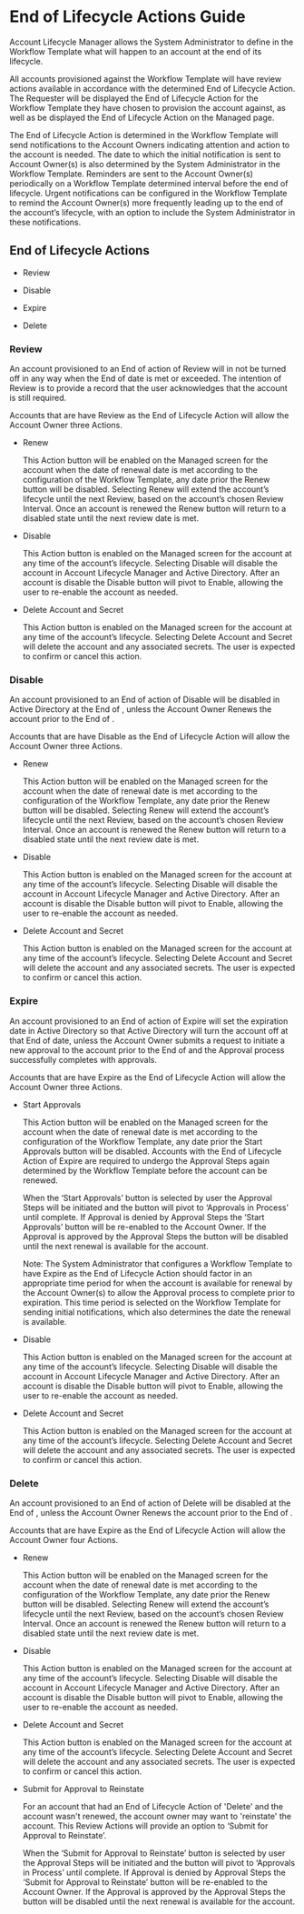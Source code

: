 ﻿[title]: # (End of Lifecycle Actions Guide)
[tags]: # (Account Lifecycle Manager,ALM,)
[priority]: # (8200)

# End of Lifecycle Actions Guide

Account Lifecycle Manager allows the System Administrator to define in the Workflow Template what will happen to an account at the end of its lifecycle.

All accounts provisioned against the Workflow Template will have review actions available in accordance with the determined End of Lifecycle Action. The Requester will be displayed the End of Lifecycle Action for the Workflow Template they have chosen to provision the account against, as well as be displayed the End of Lifecycle Action on the Managed page.

The End of Lifecycle Action is determined in the Workflow Template will send notifications to the Account Owners indicating attention and action to the account is needed. The date to which the initial notification is sent to Account Owner(s) is also determined by the System Administrator in the Workflow Template. Reminders are sent to the Account Owner(s) periodically on a Workflow Template determined interval before the end of lifecycle. Urgent notifications can be configured in the Workflow Template to remind the Account Owner(s) more frequently leading up to the end of the account’s lifecycle, with an option to include the System Administrator in these notifications.

## End of Lifecycle Actions

* Review

* Disable

* Expire

* Delete

### Review

An account provisioned to an End of  action of Review will in not be turned off in any way when the End of  date is met or exceeded. The intention of Review is to provide a record that the user acknowledges that the account is still required.

Accounts that are have Review as the End of Lifecycle Action will allow the Account Owner three Actions.

* Renew

  This Action button will be enabled on the Managed screen for the account when the date of renewal date is met according to the configuration of the Workflow Template, any date prior the Renew button will be disabled. Selecting Renew will extend the account’s lifecycle until the next Review, based on the account’s chosen Review Interval. Once an account is renewed the Renew button will return to a disabled state until the next review date is met.

* Disable

  This Action button is enabled on the Managed screen for the account at any time of the account’s lifecycle. Selecting Disable will disable the account in Account Lifecycle Manager and Active Directory. After an account is disable the Disable button will pivot to Enable, allowing the user to re-enable the account as needed.

* Delete Account and Secret

  This Action button is enabled on the Managed screen for the account at any time of the account’s lifecycle. Selecting Delete Account and Secret will delete the account and any associated secrets. The user is expected to confirm or cancel this action.

### Disable

An account provisioned to an End of  action of Disable will be disabled in Active Directory at the End of , unless the Account Owner Renews the account prior to the End of .

Accounts that are have Disable as the End of Lifecycle Action will allow the Account Owner three Actions.

* Renew

  This Action button will be enabled on the Managed screen for the account when the date of renewal date is met according to the configuration of the Workflow Template, any date prior the Renew button will be disabled. Selecting Renew will extend the account’s lifecycle until the next Review, based on the account’s chosen Review Interval. Once an account is renewed the Renew button will return to a disabled state until the next review date is met.

* Disable

  This Action button is enabled on the Managed screen for the account at any time of the account’s lifecycle. Selecting Disable will disable the account in Account Lifecycle Manager and Active Directory. After an account is disable the Disable button will pivot to Enable, allowing the user to re-enable the account as needed.

* Delete Account and Secret

  This Action button is enabled on the Managed screen for the account at any time of the account’s lifecycle. Selecting Delete Account and Secret will delete the account and any associated secrets. The user is expected to confirm or cancel this action.

### Expire

An account provisioned to an End of  action of Expire will set the expiration date in Active Directory so that Active Directory will turn the account off at that End of  date, unless the Account Owner submits a request to initiate a new approval to the account prior to the End of  and the Approval process successfully completes with approvals.

Accounts that are have Expire as the End of Lifecycle Action will allow the Account Owner three Actions.

* Start Approvals

  This Action button will be enabled on the Managed screen for the account when the date of renewal date is met according to the configuration of the Workflow Template, any date prior the Start Approvals button will be disabled. Accounts with the End of Lifecycle Action of Expire are required to undergo the Approval Steps again determined by the Workflow Template before the account can be renewed.

  When the ‘Start Approvals’ button is selected by user the Approval Steps will be initiated and the button will pivot to ‘Approvals in Process’ until complete. If Approval is denied by Approval Steps the ‘Start Approvals’ button will be re-enabled to the Account Owner. If the Approval is approved by the Approval Steps the button will be disabled until the next renewal is available for the account.

  Note: The System Administrator that configures a Workflow Template to have Expire as the End of Lifecycle Action should factor in an appropriate time period for when the account is available for renewal by the Account Owner(s) to allow the Approval process to complete prior to expiration. This time period is selected on the Workflow Template for sending initial notifications, which also determines the date the renewal is available.

* Disable

  This Action button is enabled on the Managed screen for the account at any time of the account’s lifecycle. Selecting Disable will disable the account in Account Lifecycle Manager and Active Directory. After an account is disable the Disable button will pivot to Enable, allowing the user to re-enable the account as needed.

* Delete Account and Secret

  This Action button is enabled on the Managed screen for the account at any time of the account’s lifecycle. Selecting Delete Account and Secret will delete the account and any associated secrets. The user is expected to confirm or cancel this action.

### Delete

An account provisioned to an End of  action of Delete will be disabled at the End of , unless the Account Owner Renews the account prior to the End of .

Accounts that are have Expire as the End of Lifecycle Action will allow the Account Owner four Actions.

* Renew

  This Action button will be enabled on the Managed screen for the account when the date of renewal date is met according to the configuration of the Workflow Template, any date prior the Renew button will be disabled. Selecting Renew will extend the account’s lifecycle until the next Review, based on the account’s chosen Review Interval. Once an account is renewed the Renew button will return to a disabled state until the next review date is met.

* Disable

  This Action button is enabled on the Managed screen for the account at any time of the account’s lifecycle. Selecting Disable will disable the account in Account Lifecycle Manager and Active Directory. After an account is disable the Disable button will pivot to Enable, allowing the user to re-enable the account as needed.

* Delete Account and Secret

  This Action button is enabled on the Managed screen for the account at any time of the account’s lifecycle. Selecting Delete Account and Secret will delete the account and any associated secrets. The user is expected to confirm or cancel this action.

* Submit for Approval to Reinstate

  For an account that had an End of Lifecycle Action of 'Delete' and the account wasn't renewed, the account owner may want to 'reinstate' the account. This Review Actions will provide an option to ‘Submit for Approval to Reinstate’.

  When the ‘Submit for Approval to Reinstate’ button is selected by user the Approval Steps will be initiated and the button will pivot to ‘Approvals in Process’ until complete. If Approval is denied by Approval Steps the ‘Submit for Approval to Reinstate’ button will be re-enabled to the Account Owner. If the Approval is approved by the Approval Steps the button will be disabled until the next renewal is available for the account.

  

 



